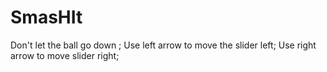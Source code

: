 # SmasHIt
Don't let the ball go down ;
Use left arrow to move the slider left;
Use right arrow to move slider right;
